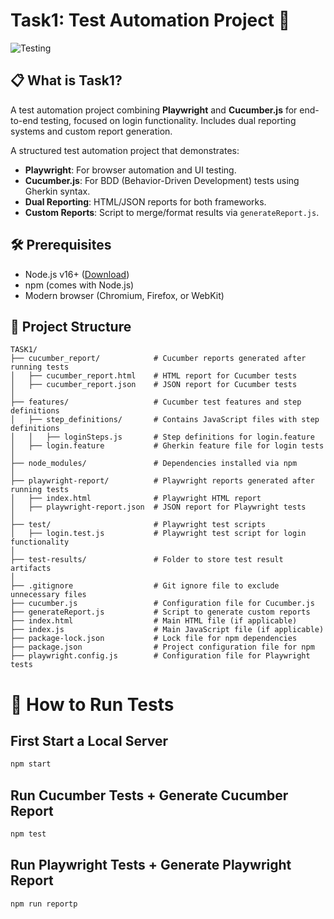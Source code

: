 # Task1: Test Automation Project 🚀

![Testing](https://img.shields.io/badge/Tests-Playwright%20%26%20Cucumber-blue)


## 📋 What is Task1?
A test automation project combining **Playwright** and **Cucumber.js** for end-to-end testing, focused on login functionality. Includes dual reporting systems and custom report generation.

A structured test automation project that demonstrates:
- **Playwright**: For browser automation and UI testing.
- **Cucumber.js**: For BDD (Behavior-Driven Development) tests using Gherkin syntax.
- **Dual Reporting**: HTML/JSON reports for both frameworks.
- **Custom Reports**: Script to merge/format results via `generateReport.js`.

## 🛠️ Prerequisites
- Node.js v16+ ([Download](https://nodejs.org/))
- npm (comes with Node.js)
- Modern browser (Chromium, Firefox, or WebKit)


## 📂 Project Structure
```
TASK1/
├── cucumber_report/            # Cucumber reports generated after running tests
│   ├── cucumber_report.html    # HTML report for Cucumber tests
│   ├── cucumber_report.json    # JSON report for Cucumber tests
│
├── features/                   # Cucumber test features and step definitions
│   ├── step_definitions/       # Contains JavaScript files with step definitions
│   │   ├── loginSteps.js       # Step definitions for login.feature
│   ├── login.feature           # Gherkin feature file for login tests
│
├── node_modules/               # Dependencies installed via npm
│
├── playwright-report/          # Playwright reports generated after running tests
│   ├── index.html              # Playwright HTML report
│   ├── playwright-report.json  # JSON report for Playwright tests
│
├── test/                       # Playwright test scripts
│   ├── login.test.js           # Playwright test script for login functionality
│
├── test-results/               # Folder to store test result artifacts
│
├── .gitignore                  # Git ignore file to exclude unnecessary files
├── cucumber.js                 # Configuration file for Cucumber.js
├── generateReport.js           # Script to generate custom reports
├── index.html                  # Main HTML file (if applicable)
├── index.js                    # Main JavaScript file (if applicable)
├── package-lock.json           # Lock file for npm dependencies
├── package.json                # Project configuration file for npm
├── playwright.config.js        # Configuration file for Playwright tests

```


# 🚀 How to Run Tests

## First Start a Local Server
```bash
npm start
```

## Run Cucumber Tests + Generate Cucumber Report
```bash
npm test
```

## Run Playwright Tests + Generate Playwright Report
```bash
npm run reportp
```


